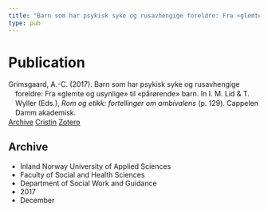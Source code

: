 ```yaml
---
title: "Barn som har psykisk syke og rusavhengige foreldre: Fra «glemte og usynlige» til «pårørende» barn"
type: pub
---
```

<h1>Publication</h1>
<article id="csl-bib-container-Q8UEA42X" class="csl-bib-container">
  <div class="csl-bib-body" style="line-height: 1.35; padding-left: 1em; text-indent:-1em;">
  <div class="csl-entry">Grimsgaard, A.-C. (2017). Barn som har psykisk syke og rusavhengige foreldre: Fra &#xAB;glemte og usynlige&#xBB; til &#xAB;p&#xE5;r&#xF8;rende&#xBB; barn. In I. M. Lid &amp; T. Wyller (Eds.), <i>Rom og etikk: fortellinger om ambivalens</i> (p. 129). Cappelen Damm akademisk.</div>
</div>
  <div class="csl-bib-buttons">
    <a href="#taxonomy-article-Q8UEA42X" class="csl-bib-button">Archive</a>
    <a href="https://app.cristin.no/results/show.jsf?id=1525767" alt="Cristin URL" class="csl-bib-button">Cristin</a>
    <a href="http://zotero.org/groups/5022929/items/Q8UEA42X" alt="Zotero URL" class="csl-bib-button">Zotero</a>
  </div>
  <div id="csl-bib-meta-container-Q8UEA42X"></div>
</article>
<div id="csl-bib-meta-Q8UEA42X" class="csl-bib-meta">
  <article id="taxonomy-article-Q8UEA42X" class="taxonomy-article">
    <h1>Archive</h1>
    <ul>
      <li>Inland Norway University of Applied Sciences</li>
      <li>Faculty of Social and Health Sciences</li>
      <li>Department of Social Work and Guidance</li>
      <li>2017</li>
      <li>December</li>
    </ul>
  </article>
</div>
